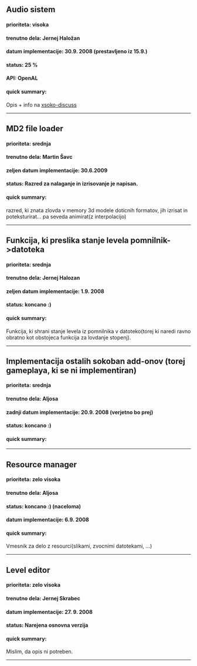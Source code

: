 ## Audio sistem ##
#### prioriteta: visoka ####
#### trenutno dela: Jernej Haložan ####
#### datum implementacije: 30.9. 2008 (prestavljeno iz 15.9.) ####
#### status: 25 % ####
#### API: OpenAL ####
#### quick summary: ####
Opis + info na [xsoko-discuss](http://groups.google.com/group/xsoko/browse_thread/thread/b0821ffd80b25adb)


---



## MD2 file loader ##
#### prioriteta: srednja ####
#### trenutno dela: Martin Šavc ####
#### zeljen datum implementacije: 30.6.2009 ####
#### status: Razred za nalaganje in izrisovanje je napisan. ####
#### quick summary: ####
razred, ki znata zlovda v memory 3d modele doticnih
formatov, jih izrisat in poteksturirat... pa seveda animirat(z interpolacijo)


---


## Funkcija, ki preslika stanje levela pomnilnik->datoteka ##
#### prioriteta: srednja ####
#### trenutno dela: Jernej Halozan ####
#### zeljen datum implementacije: 1.9. 2008 ####
#### status: koncano :) ####
#### quick summary: ####
Funkcija, ki shrani stanje levela iz pomnilnika v datoteko(torej ki
naredi ravno obratno kot obstojeca funkcija za lovdanje stopenj).


---


## Implementacija ostalih sokoban add-onov (torej gameplaya, ki se ni implementiran) ##
#### prioriteta: srednja ####
#### trenutno dela: Aljosa ####
#### zadnji datum implementacije: 20.9. 2008 (verjetno bo prej) ####
#### status: koncano :) ####
#### quick summary: ####


---


## Resource manager ##
#### prioriteta: zelo visoka ####
#### trenutno dela: Aljosa ####
#### status: koncano :) (naceloma) ####
#### datum implementacije: 6.9. 2008 ####
#### quick summary: ####
Vmesnik za delo z resourci(slikami, zvocnimi datotekami, ...)


---


## Level editor ##
#### prioriteta: zelo visoka ####
#### trenutno dela: Jernej Skrabec ####
#### datum implementacije: 27. 9. 2008 ####
#### status: Narejena osnovna verzija ####
#### quick summary: ####
Mislim, da opis ni potreben.



---
